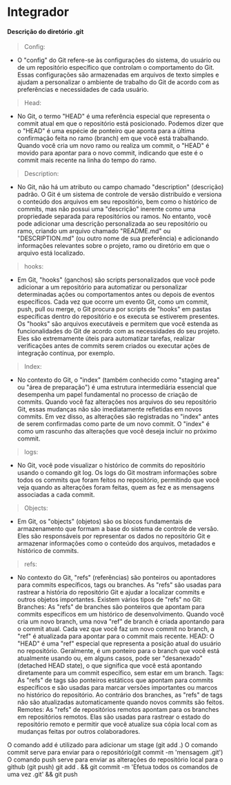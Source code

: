 # Integrador

#### Descrição do diretório .git

> Config:
- O "config" do Git refere-se às configurações do sistema, do usuário ou de um repositório específico que controlam o comportamento do Git. Essas configurações são armazenadas em arquivos de texto simples e ajudam a personalizar o ambiente de trabalho do Git de acordo com as preferências e necessidades de cada usuário.
> Head:
- No Git, o termo "HEAD" é uma referência especial que representa o commit atual em que o repositório está posicionado. Podemos dizer que o "HEAD" é uma espécie de ponteiro que aponta para a última confirmação feita no ramo (branch) em que você está trabalhando. 
Quando você cria um novo ramo ou realiza um commit, o "HEAD" é movido para apontar para o novo commit, indicando que este é o commit mais recente na linha do tempo do ramo.

> Description:
- No Git, não há um atributo ou campo chamado "description" (descrição) padrão. O Git é um sistema de controle de versão distribuído e versiona o conteúdo dos arquivos em seu repositório, bem como o histórico de commits, mas não possui uma "descrição" inerente como uma propriedade separada para repositórios ou ramos.
No entanto, você pode adicionar uma descrição personalizada ao seu repositório ou ramo, criando um arquivo chamado "README.md" ou "DESCRIPTION.md" (ou outro nome de sua preferência) e adicionando informações relevantes sobre o projeto, ramo ou diretório em que o arquivo está localizado.

> hooks:
- Em Git, "hooks" (ganchos) são scripts personalizados que você pode adicionar a um repositório para automatizar ou personalizar determinadas ações ou comportamentos antes ou depois de eventos específicos. Cada vez que ocorre um evento Git, como um commit, push, pull ou merge, o Git procura por scripts de "hooks" em pastas específicas dentro do repositório e os executa se estiverem presentes.
Os "hooks" são arquivos executáveis e permitem que você estenda as funcionalidades do Git de acordo com as necessidades do seu projeto. Eles são extremamente úteis para automatizar tarefas, realizar verificações antes de commits serem criados ou executar ações de integração contínua, por exemplo.

> Index: 
- No contexto do Git, o "index" (também conhecido como "staging area" ou "área de preparação") é uma estrutura intermediária essencial que desempenha um papel fundamental no processo de criação de commits.
Quando você faz alterações nos arquivos do seu repositório Git, essas mudanças não são imediatamente refletidas em novos commits. Em vez disso, as alterações são registradas no "index" antes de serem confirmadas como parte de um novo commit. O "index" é como um rascunho das alterações que você deseja incluir no próximo commit.

>logs:
- No Git, você pode visualizar o histórico de commits do repositório usando o comando git log. Os logs do Git mostram informações sobre todos os commits que foram feitos no repositório, permitindo que você veja quando as alterações foram feitas, quem as fez e as mensagens associadas a cada commit.

> Objects:
- Em Git, os "objects" (objetos) são os blocos fundamentais de armazenamento que formam a base do sistema de controle de versão. Eles são responsáveis por representar os dados no repositório Git e armazenar informações como o conteúdo dos arquivos, metadados e histórico de commits.

> refs:
- No contexto do Git, "refs" (referências) são ponteiros ou apontadores para commits específicos, tags ou branches. As "refs" são usadas para rastrear a história do repositório Git e ajudar a localizar commits e outros objetos importantes.
Existem vários tipos de "refs" no Git:
Branches: As "refs" de branches são ponteiros que apontam para commits específicos em um histórico de desenvolvimento. Quando você cria um novo branch, uma nova "ref" de branch é criada apontando para o commit atual. Cada vez que você faz um novo commit no branch, a "ref" é atualizada para apontar para o commit mais recente.
HEAD: O "HEAD" é uma "ref" especial que representa a posição atual do usuário no repositório. Geralmente, é um ponteiro para o branch que você está atualmente usando ou, em alguns casos, pode ser "desanexado" (detached HEAD state), o que significa que você está apontando diretamente para um commit específico, sem estar em um branch.
Tags: As "refs" de tags são ponteiros estáticos que apontam para commits específicos e são usadas para marcar versões importantes ou marcos no histórico do repositório. Ao contrário dos branches, as "refs" de tags não são atualizadas automaticamente quando novos commits são feitos.
Remotes: As "refs" de repositórios remotos apontam para os branches em repositórios remotos. Elas são usadas para rastrear o estado do repositório remoto e permitir que você atualize sua cópia local com as mudanças feitas por outros colaboradores.

O comando add é utilizado para adicionar um stage (git add .)
O comando commit serve para enviar para o repositório(git commit -m 'mensagem .git')
O comando push serve para enviar as alterações do repositório local para o github (git push)
git add . && git commit -m 'Efetua todos os comandos de uma vez .git' && git push